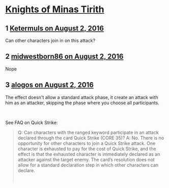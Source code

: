 # [Knights of Minas Tirith](https://community.fantasyflightgames.com/topic/226413-knights-of-minas-tirith/)

## 1 [Ketermuls on August 2, 2016](https://community.fantasyflightgames.com/topic/226413-knights-of-minas-tirith/?do=findComment&comment=2337836)

Can other characters join in on this attack?

## 2 [midwestborn86 on August 2, 2016](https://community.fantasyflightgames.com/topic/226413-knights-of-minas-tirith/?do=findComment&comment=2337957)

Nope

## 3 [alogos on August 2, 2016](https://community.fantasyflightgames.com/topic/226413-knights-of-minas-tirith/?do=findComment&comment=2338267)

The effect doesn't allow a standard attack phase, it create an attack with him as an attacker, skipping the phase where you choose all participants.

 

See FAQ on Quick Strike:

> Q: Can characters with the ranged keyword participate in an attack declared through the card Quick Strike (CORE 35)?
> A: No. There is no opportunity for other characters to join a Quick Strike attack. One character is exhausted to pay for the cost of Quick Strike, and the effect is that the exhausted character is immediately declared as an attacker against the target enemy. The card’s resolution does not allow for a standard declaration step in which other characters can declare.
> 
>  

